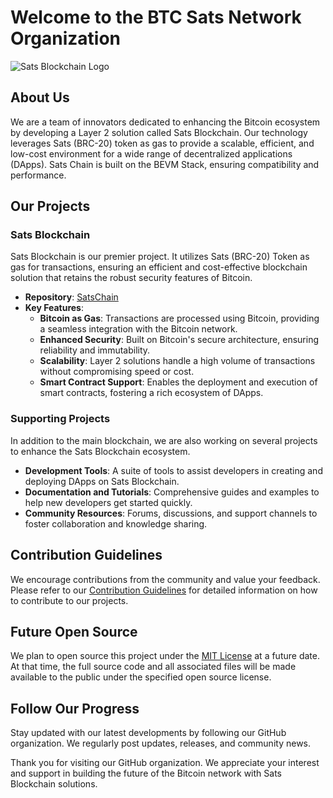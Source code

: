 # Welcome to the BTC Sats Network Organization

![Sats Blockchain Logo](https://github.com/user-attachments/assets/f1648e09-1b50-4a63-8fe9-300cfb9e2230)

## About Us

We are a team of innovators dedicated to enhancing the Bitcoin ecosystem by developing a Layer 2 solution called Sats Blockchain. Our technology leverages Sats (BRC-20) token as gas to provide a scalable, efficient, and low-cost environment for a wide range of decentralized applications (DApps). Sats Chain is built on the BEVM Stack, ensuring compatibility and performance.

## Our Projects

### Sats Blockchain

Sats Blockchain is our premier project. It utilizes Sats (BRC-20) Token as gas for transactions, ensuring an efficient and cost-effective blockchain solution that retains the robust security features of Bitcoin.

- **Repository**: [SatsChain](https://github.com/BTCSatsNetwork/SatsChain)
- **Key Features**:
  - **Bitcoin as Gas**: Transactions are processed using Bitcoin, providing a seamless integration with the Bitcoin network.
  - **Enhanced Security**: Built on Bitcoin's secure architecture, ensuring reliability and immutability.
  - **Scalability**: Layer 2 solutions handle a high volume of transactions without compromising speed or cost.
  - **Smart Contract Support**: Enables the deployment and execution of smart contracts, fostering a rich ecosystem of DApps.

### Supporting Projects

In addition to the main blockchain, we are also working on several projects to enhance the Sats Blockchain ecosystem.

- **Development Tools**: A suite of tools to assist developers in creating and deploying DApps on Sats Blockchain.
- **Documentation and Tutorials**: Comprehensive guides and examples to help new developers get started quickly.
- **Community Resources**: Forums, discussions, and support channels to foster collaboration and knowledge sharing.

## Contribution Guidelines

We encourage contributions from the community and value your feedback. Please refer to our [Contribution Guidelines](https://github.com/BTCSatsNetwork/SatsChain/blob/main/CONTRIBUTING.md) for detailed information on how to contribute to our projects.

## Future Open Source
We plan to open source this project under the [MIT License](https://opensource.org/licenses/MIT) at a future date. At that time, the full source code and all associated files will be made available to the public under the specified open source license.

## Follow Our Progress

Stay updated with our latest developments by following our GitHub organization. We regularly post updates, releases, and community news.

Thank you for visiting our GitHub organization. We appreciate your interest and support in building the future of the Bitcoin network with Sats Blockchain solutions.

